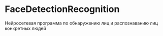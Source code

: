 # FaceDetectionRecognition
Нейросетевая программа по обнаружению лиц и распознаванию лиц конкретных людей
